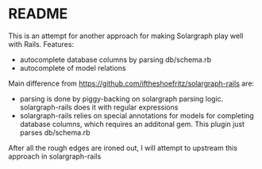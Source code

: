 # README

This is an attempt for another approach for making Solargraph play well with
Rails. Features:
- autocomplete database columns by parsing db/schema.rb
- autocomplete of model relations

Main difference from https://github.com/iftheshoefritz/solargraph-rails are:
- parsing is done by piggy-backing on solargraph parsing logic. solargraph-rails does it with regular expressions
- solargraph-rails relies on special annotations for models for completing
database columns, which requires an additonal gem. This plugin just parses db/schema.rb

After all the rough edges are ironed out, I will attempt to upstream this approach in solargraph-rails
